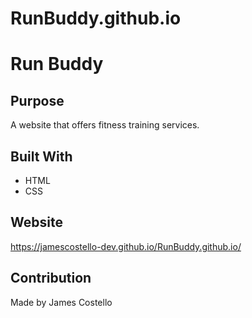 # RunBuddy.github.io

# Run Buddy

## Purpose
A website that offers fitness training services.

## Built With
* HTML
* CSS

## Website
https://jamescostello-dev.github.io/RunBuddy.github.io/

## Contribution
Made by James Costello
